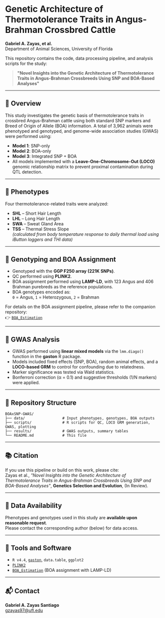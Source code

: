 # Genetic Architecture of Thermotolerance Traits in Angus-Brahman Crossbred Cattle

**Gabriel A. Zayas, et al.**  
Department of Animal Sciences, University of Florida  

This repository contains the code, data processing pipeline, and analysis scripts for the study:

> **"Novel Insights into the Genetic Architecture of Thermotolerance Traits in Angus-Brahman Crossbreeds Using SNP and BOA-Based Analyses"**

---

## 🧬 Overview

This study investigates the genetic basis of thermotolerance traits in crossbred Angus-Brahman cattle using both standard SNP markers and Breed of Origin of Allele (BOA) information. A total of 3,962 animals were phenotyped and genotyped, and genome-wide association studies (GWAS) were performed using:

- **Model 1**: SNP-only  
- **Model 2**: BOA-only  
- **Model 3**: Integrated SNP + BOA  
- All models implemented with a **Leave-One-Chromosome-Out (LOCO)** genomic relationship matrix to prevent proximal contamination during QTL detection.

---

## 🧪 Phenotypes

Four thermotolerance-related traits were analyzed:

- **SHL** – Short Hair Length  
- **LHL** – Long Hair Length  
- **SWA** – Sweat Gland Area  
- **TSS** – Thermal Stress Slope  
  *(calculated from body temperature response to daily thermal load using iButton loggers and THI data)*

---

## 🧬 Genotyping and BOA Assignment

- Genotyped with the **GGP F250 array (221K SNPs)**.  
- QC performed using **PLINK2**.  
- BOA assignment performed using **LAMP-LD**, with 123 Angus and 406 Brahman purebreds as the reference populations.  
- BOA genotypes encoded as:  
  `0` = Angus, `1` = Heterozygous, `2` = Brahman  

For details on the BOA assignment pipeline, please refer to the companion repository:  
👉 [`BOA_Estimation`](https://github.com/gzayasPR/BOA_Estimation)

---

## 🧠 GWAS Analysis

- GWAS performed using **linear mixed models** via the `lmm.diago()` function in the **gaston** R package.
- Models included fixed effects (SNP, BOA), random animal effects, and a **LOCO-based GRM** to control for confounding due to relatedness.
- Marker significance was tested via Wald statistics.  
- Bonferroni correction (α = 0.1) and suggestive thresholds (1/N markers) were applied.

---

## 📁 Repository Structure

```
BOAxSNP-GWAS/
├── data/                 # Input phenotypes, genotypes, BOA outputs
├── scripts/              # R scripts for QC, LOCO GRM generation, GWAS, plotting
├── results/              # GWAS outputs, summary tables
└── README.md             # This file
```

---

## 📚 Citation

If you use this pipeline or build on this work, please cite:  
Zayas et al., *"Novel Insights into the Genetic Architecture of Thermotolerance Traits in Angus-Brahman Crossbreeds Using SNP and BOA-Based Analyses"*, **Genetics Selection and Evolution**, (In Review).

---

## 📂 Data Availability

Phenotypes and genotypes used in this study are **available upon reasonable request**.  
Please contact the corresponding author (below) for data access.

---

## 🧰 Tools and Software

- `R v4.4`, [`gaston`](https://cran.r-project.org/package=gaston), `data.table`, `ggplot2`  
- [`PLINK2`](https://www.cog-genomics.org/plink/2.0/)  
- [`BOA_Estimation`](https://github.com/gzayasPR/BOA_Estimation) (BOA assignment with LAMP-LD)

---

## 📬 Contact

**Gabriel A. Zayas Santiago**  
gzayas97@ufl.edu  
